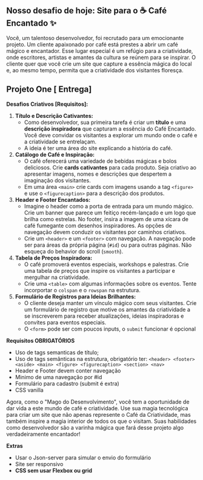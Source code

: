 ## Nosso desafio de hoje: Site para o ☕️ Café Encantado ✨

Você, um talentoso desenvolvedor, foi recrutado para um emocionante projeto. Um cliente apaixonado por café está prestes a abrir um café mágico e encantador. Esse lugar especial é um refúgio para a criatividade, onde escritores, artistas e amantes da cultura se reúnem para se inspirar. O cliente quer que você crie um site que capture a essência mágica do local e, ao mesmo tempo, permita que a criatividade dos visitantes floresça.

## Projeto One [ Entrega]

**Desafios Criativos [Requisitos]:**

1. **Título e Descrição Cativantes:**
    - Como desenvolvedor, sua primeira tarefa é criar um **título** e uma **descrição inspiradora** que capturam a essência do Café Encantado. Você deve convidar os visitantes a explorar um mundo onde o café e a criatividade se entrelaçam.
    - A ideia é ter uma área do site explicando a história do café.
2. **Catálogo de Café e Inspiração:**
    - O café oferecerá uma variedade de bebidas mágicas e bolos deliciosos. Crie **cards cativantes** para cada produto. Seja criativo ao apresentar imagens, nomes e descrições que despertem a imaginação dos visitantes.
    - Em uma área `<main>` crie cards com imagens usando a tag `<figure>` e use o `<figurecaption>` para a descrição dos produtos.
3. **Header e Footer Encantados:**
    - Imagine o header como a porta de entrada para um mundo mágico. Crie um banner que parece um feitiço recém-lançado e um logo que brilha como estrelas. No footer, insira a imagem de uma xícara de café fumegante com desenhos inspiradores. As opções de navegação devem conduzir os visitantes por caminhos criativos.
    - Crie um `<header>` e um `<footer>` com navegação. A navegação pode ser para áreas da própria página (`#id`) ou para outras páginas. Não esqueça do behavior do scroll (`smooth`).
4. **Tabela de Preços Inspiradora:**
    - O café promoverá eventos especiais, workshops e palestras. Crie uma tabela de preços que inspire os visitantes a participar e mergulhar na criatividade.
    - Crie uma `<table>` com algumas informações sobre os eventos. Tente incorportar o `colspan` e o `rowspan` na estrutura.
5. **Formulário de Registros para Ideias Brilhantes:**
    - O cliente deseja manter um vínculo mágico com seus visitantes. Crie um formulário de registro que motive os amantes da criatividade a se inscreverem para receber atualizações, ideias inspiradoras e convites para eventos especiais.
    - O `<form>` pode ser com poucos inputs, o `submit` funcionar é opcional

**Requisitos OBRIGATÓRIOS**

- Uso de tags semanticas de título;
- Uso de tags semânticas na estrutura, obrigatório ter: `<header> <footer> <aside> <main> <figure> <figurecaption> <section> <nav>`
- Header e Footer devem conter navegação
- Minimo de uma navegação por #id
- Formulário para cadastro (submit é extra)
- CSS vanilla

Agora, como o "Mago do Desenvolvimento", você tem a oportunidade de dar vida a este mundo de café e criatividade. Use sua magia tecnológica para criar um site que não apenas represente o Café da Criatividade, mas também inspire a magia interior de todos os que o visitam. Suas habilidades como desenvolvedor são a varinha mágica que fará desse projeto algo verdadeiramente encantador!

**Extras**

- Usar o Json-server para simular o envio do formulário
- Site ser responsivo
- **CSS sem usar Flexbox ou grid**